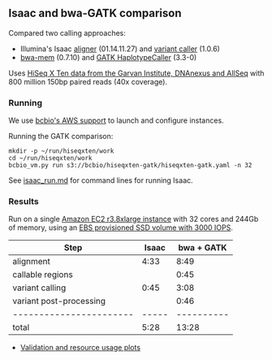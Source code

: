 ## Isaac and bwa-GATK comparison

Compared two calling approaches:

- Illumina's Isaac [aligner](https://github.com/sequencing/isaac_aligner)
  (01.14.11.27) and
  [variant caller](https://github.com/sequencing/isaac_variant_caller) (1.0.6)
- [bwa-mem](https://github.com/lh3/bwa) (0.7.10) and
  [GATK HaplotypeCaller](https://www.broadinstitute.org/gatk/guide/best-practices) (3.3-0)

Uses [HiSeq X Ten data from the Garvan Institute, DNAnexus and AllSeq](http://allseq.com/x-ten-test-data)
with 800 million 150bp paired reads (40x coverage).

### Running

We use [bcbio's AWS support](https://bcbio-nextgen.readthedocs.org/en/latest/contents/cloud.html)
to launch and configure instances.

Running the GATK comparison:

    mkdir -p ~/run/hiseqxten/work
    cd ~/run/hiseqxten/work
    bcbio_vm.py run s3://bcbio/hiseqxten-gatk/hiseqxten-gatk.yaml -n 32

See [isaac_run.md](https://github.com/hbc/isaac-comparison/blob/master/isaac_run.md)
for command lines for running Isaac.

### Results

Run on a single [Amazon EC2 r3.8xlarge instance](http://aws.amazon.com/ec2/instance-types/) with
32 cores and 244Gb of memory, using an
[EBS provisioned SSD volume with 3000 IOPS](https://aws.amazon.com/ebs/details/#PIOPS).

| Step                    | Isaac | bwa + GATK |
| ----------------------- |------ | ---------- |
| alignment               |  4:33 |       8:49 |
| callable regions        |       |       0:45 |
| variant calling         |  0:45 |       3:08 |
| variant post-processing |       |       0:46 |
| ----------------------- | ----- | ---------- |
| total                   |  5:28 |      13:28 |

- [Validation and resource usage plots](http://imgur.com/a/eUnOS)
